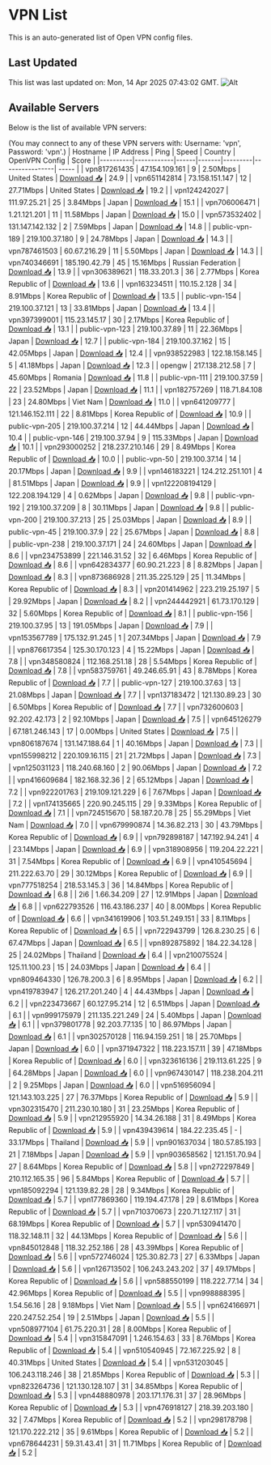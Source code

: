 # VPN List

This is an auto-generated list of Open VPN config files.

## Last Updated

This list was last updated on: Mon, 14 Apr 2025 07:43:02 GMT.
![Alt](https://repobeats.axiom.co/api/embed/186b98318ef1479477931607c1ad7d823f12451f.svg "Repobeats analytics image")

## Available Servers

Below is the list of available VPN servers:

(You may connect to any of these VPN servers with: Username: 'vpn', Password: 'vpn'.)
| Hostname | IP Address | Ping | Speed | Country | OpenVPN Config | Score |
|----------|------------|------|-------|---------|----------------| ----- |
| vpn817261435 | 47.154.109.161 | 9 | 2.50Mbps | United States | [Download 📥](./configs/server_0_US.ovpn) | 24.9 |
| vpn651142814 | 73.158.151.147 | 12 | 27.71Mbps | United States | [Download 📥](./configs/server_1_US.ovpn) | 19.2 |
| vpn124242027 | 111.97.25.21 | 25 | 3.84Mbps | Japan | [Download 📥](./configs/server_2_JP.ovpn) | 15.1 |
| vpn706006471 | 1.21.121.201 | 11 | 11.58Mbps | Japan | [Download 📥](./configs/server_3_JP.ovpn) | 15.0 |
| vpn573532402 | 131.147.142.132 | 2 | 7.59Mbps | Japan | [Download 📥](./configs/server_4_JP.ovpn) | 14.8 |
| public-vpn-189 | 219.100.37.180 | 9 | 24.78Mbps | Japan | [Download 📥](./configs/server_5_JP.ovpn) | 14.3 |
| vpn787461503 | 60.67.216.29 | 11 | 5.50Mbps | Japan | [Download 📥](./configs/server_6_JP.ovpn) | 14.3 |
| vpn740346691 | 185.190.42.79 | 45 | 15.16Mbps | Russian Federation | [Download 📥](./configs/server_7_RU.ovpn) | 13.9 |
| vpn306389621 | 118.33.201.3 | 36 | 2.77Mbps | Korea Republic of | [Download 📥](./configs/server_8_KR.ovpn) | 13.6 |
| vpn163234511 | 110.15.2.128 | 34 | 8.91Mbps | Korea Republic of | [Download 📥](./configs/server_9_KR.ovpn) | 13.5 |
| public-vpn-154 | 219.100.37.121 | 13 | 33.81Mbps | Japan | [Download 📥](./configs/server_10_JP.ovpn) | 13.4 |
| vpn397399001 | 115.23.145.17 | 30 | 2.17Mbps | Korea Republic of | [Download 📥](./configs/server_11_KR.ovpn) | 13.1 |
| public-vpn-123 | 219.100.37.89 | 11 | 22.36Mbps | Japan | [Download 📥](./configs/server_12_JP.ovpn) | 12.7 |
| public-vpn-184 | 219.100.37.162 | 15 | 42.05Mbps | Japan | [Download 📥](./configs/server_13_JP.ovpn) | 12.4 |
| vpn938522983 | 122.18.158.145 | 5 | 41.18Mbps | Japan | [Download 📥](./configs/server_14_JP.ovpn) | 12.3 |
| opengw | 217.138.212.58 | 7 | 45.60Mbps | Romania | [Download 📥](./configs/server_15_RO.ovpn) | 11.8 |
| public-vpn-111 | 219.100.37.59 | 22 | 23.52Mbps | Japan | [Download 📥](./configs/server_16_JP.ovpn) | 11.1 |
| vpn182757269 | 118.71.84.108 | 23 | 24.80Mbps | Viet Nam | [Download 📥](./configs/server_17_VN.ovpn) | 11.0 |
| vpn641209777 | 121.146.152.111 | 22 | 8.81Mbps | Korea Republic of | [Download 📥](./configs/server_18_KR.ovpn) | 10.9 |
| public-vpn-205 | 219.100.37.214 | 12 | 44.44Mbps | Japan | [Download 📥](./configs/server_19_JP.ovpn) | 10.4 |
| public-vpn-146 | 219.100.37.94 | 9 | 115.33Mbps | Japan | [Download 📥](./configs/server_20_JP.ovpn) | 10.1 |
| vpn293000252 | 218.237.210.146 | 29 | 8.49Mbps | Korea Republic of | [Download 📥](./configs/server_21_KR.ovpn) | 10.0 |
| public-vpn-50 | 219.100.37.14 | 14 | 20.17Mbps | Japan | [Download 📥](./configs/server_22_JP.ovpn) | 9.9 |
| vpn146183221 | 124.212.251.101 | 4 | 81.51Mbps | Japan | [Download 📥](./configs/server_23_JP.ovpn) | 9.9 |
| vpn122208194129 | 122.208.194.129 | 4 | 0.62Mbps | Japan | [Download 📥](./configs/server_24_JP.ovpn) | 9.8 |
| public-vpn-192 | 219.100.37.209 | 8 | 30.11Mbps | Japan | [Download 📥](./configs/server_25_JP.ovpn) | 9.8 |
| public-vpn-200 | 219.100.37.213 | 25 | 25.03Mbps | Japan | [Download 📥](./configs/server_26_JP.ovpn) | 8.9 |
| public-vpn-45 | 219.100.37.9 | 22 | 25.67Mbps | Japan | [Download 📥](./configs/server_27_JP.ovpn) | 8.8 |
| public-vpn-238 | 219.100.37.171 | 24 | 24.60Mbps | Japan | [Download 📥](./configs/server_28_JP.ovpn) | 8.6 |
| vpn234753899 | 221.146.31.52 | 32 | 6.46Mbps | Korea Republic of | [Download 📥](./configs/server_29_KR.ovpn) | 8.6 |
| vpn642834377 | 60.90.21.223 | 8 | 8.82Mbps | Japan | [Download 📥](./configs/server_30_JP.ovpn) | 8.3 |
| vpn873686928 | 211.35.225.129 | 25 | 11.34Mbps | Korea Republic of | [Download 📥](./configs/server_31_KR.ovpn) | 8.3 |
| vpn201414962 | 223.219.25.197 | 5 | 29.92Mbps | Japan | [Download 📥](./configs/server_32_JP.ovpn) | 8.2 |
| vpn244442921 | 61.73.170.129 | 32 | 5.60Mbps | Korea Republic of | [Download 📥](./configs/server_33_KR.ovpn) | 8.1 |
| public-vpn-156 | 219.100.37.95 | 13 | 191.05Mbps | Japan | [Download 📥](./configs/server_34_JP.ovpn) | 7.9 |
| vpn153567789 | 175.132.91.245 | 1 | 207.34Mbps | Japan | [Download 📥](./configs/server_35_JP.ovpn) | 7.9 |
| vpn876617354 | 125.30.170.123 | 4 | 15.22Mbps | Japan | [Download 📥](./configs/server_36_JP.ovpn) | 7.8 |
| vpn348580824 | 112.168.251.18 | 28 | 5.54Mbps | Korea Republic of | [Download 📥](./configs/server_37_KR.ovpn) | 7.8 |
| vpn583759761 | 49.246.65.91 | 43 | 8.78Mbps | Korea Republic of | [Download 📥](./configs/server_38_KR.ovpn) | 7.7 |
| public-vpn-127 | 219.100.37.63 | 13 | 21.08Mbps | Japan | [Download 📥](./configs/server_39_JP.ovpn) | 7.7 |
| vpn137183472 | 121.130.89.23 | 30 | 6.50Mbps | Korea Republic of | [Download 📥](./configs/server_40_KR.ovpn) | 7.7 |
| vpn732600603 | 92.202.42.173 | 2 | 92.10Mbps | Japan | [Download 📥](./configs/server_41_JP.ovpn) | 7.5 |
| vpn645126279 | 67.181.246.143 | 17 | 0.00Mbps | United States | [Download 📥](./configs/server_42_US.ovpn) | 7.5 |
| vpn806187674 | 131.147.188.64 | 1 | 40.16Mbps | Japan | [Download 📥](./configs/server_43_JP.ovpn) | 7.3 |
| vpn155998212 | 220.109.16.115 | 21 | 21.72Mbps | Japan | [Download 📥](./configs/server_44_JP.ovpn) | 7.3 |
| vpn125031123 | 118.240.68.160 | 2 | 90.06Mbps | Japan | [Download 📥](./configs/server_45_JP.ovpn) | 7.2 |
| vpn416609684 | 182.168.32.36 | 2 | 65.12Mbps | Japan | [Download 📥](./configs/server_46_JP.ovpn) | 7.2 |
| vpn922201763 | 219.109.121.229 | 6 | 7.67Mbps | Japan | [Download 📥](./configs/server_47_JP.ovpn) | 7.2 |
| vpn174135665 | 220.90.245.115 | 29 | 9.33Mbps | Korea Republic of | [Download 📥](./configs/server_48_KR.ovpn) | 7.1 |
| vpn724515670 | 58.187.20.78 | 25 | 55.29Mbps | Viet Nam | [Download 📥](./configs/server_49_VN.ovpn) | 7.0 |
| vpn679990874 | 14.36.82.213 | 30 | 43.79Mbps | Korea Republic of | [Download 📥](./configs/server_50_KR.ovpn) | 6.9 |
| vpn792898187 | 147.192.94.241 | 4 | 23.14Mbps | Japan | [Download 📥](./configs/server_51_JP.ovpn) | 6.9 |
| vpn318908956 | 119.204.22.221 | 31 | 7.54Mbps | Korea Republic of | [Download 📥](./configs/server_52_KR.ovpn) | 6.9 |
| vpn410545694 | 211.222.63.70 | 29 | 30.12Mbps | Korea Republic of | [Download 📥](./configs/server_53_KR.ovpn) | 6.9 |
| vpn777518254 | 218.53.145.3 | 36 | 14.84Mbps | Korea Republic of | [Download 📥](./configs/server_54_KR.ovpn) | 6.8 |
| 2i6 | 1.66.34.209 | 27 | 12.91Mbps | Japan | [Download 📥](./configs/server_55_JP.ovpn) | 6.8 |
| vpn622793526 | 116.43.186.237 | 40 | 8.00Mbps | Korea Republic of | [Download 📥](./configs/server_56_KR.ovpn) | 6.6 |
| vpn341619906 | 103.51.249.151 | 33 | 8.11Mbps | Korea Republic of | [Download 📥](./configs/server_57_KR.ovpn) | 6.5 |
| vpn722943799 | 126.8.230.25 | 6 | 67.47Mbps | Japan | [Download 📥](./configs/server_58_JP.ovpn) | 6.5 |
| vpn892875892 | 184.22.34.128 | 25 | 24.02Mbps | Thailand | [Download 📥](./configs/server_59_TH.ovpn) | 6.4 |
| vpn210075524 | 125.11.100.23 | 15 | 24.03Mbps | Japan | [Download 📥](./configs/server_60_JP.ovpn) | 6.4 |
| vpn809464330 | 126.78.200.3 | 6 | 8.95Mbps | Japan | [Download 📥](./configs/server_61_JP.ovpn) | 6.2 |
| vpn419783947 | 126.217.201.240 | 4 | 44.43Mbps | Japan | [Download 📥](./configs/server_62_JP.ovpn) | 6.2 |
| vpn223473667 | 60.127.95.214 | 12 | 6.51Mbps | Japan | [Download 📥](./configs/server_63_JP.ovpn) | 6.1 |
| vpn999175979 | 211.135.221.249 | 24 | 5.40Mbps | Japan | [Download 📥](./configs/server_64_JP.ovpn) | 6.1 |
| vpn379801778 | 92.203.77.135 | 10 | 86.97Mbps | Japan | [Download 📥](./configs/server_65_JP.ovpn) | 6.1 |
| vpn302570128 | 116.94.159.251 | 18 | 25.70Mbps | Japan | [Download 📥](./configs/server_66_JP.ovpn) | 6.0 |
| vpn371947322 | 118.223.157.11 | 39 | 47.18Mbps | Korea Republic of | [Download 📥](./configs/server_67_KR.ovpn) | 6.0 |
| vpn323616136 | 219.113.61.225 | 9 | 64.28Mbps | Japan | [Download 📥](./configs/server_68_JP.ovpn) | 6.0 |
| vpn967430147 | 118.238.204.211 | 2 | 9.25Mbps | Japan | [Download 📥](./configs/server_69_JP.ovpn) | 6.0 |
| vpn516956094 | 121.143.103.225 | 27 | 76.37Mbps | Korea Republic of | [Download 📥](./configs/server_70_KR.ovpn) | 5.9 |
| vpn302315470 | 211.230.10.180 | 31 | 23.25Mbps | Korea Republic of | [Download 📥](./configs/server_71_KR.ovpn) | 5.9 |
| vpn212955920 | 14.34.26.188 | 31 | 8.49Mbps | Korea Republic of | [Download 📥](./configs/server_72_KR.ovpn) | 5.9 |
| vpn439439614 | 184.22.235.45 | - | 33.17Mbps | Thailand | [Download 📥](./configs/server_73_TH.ovpn) | 5.9 |
| vpn901637034 | 180.57.85.193 | 21 | 7.18Mbps | Japan | [Download 📥](./configs/server_74_JP.ovpn) | 5.9 |
| vpn903658562 | 121.151.70.94 | 27 | 8.64Mbps | Korea Republic of | [Download 📥](./configs/server_75_KR.ovpn) | 5.8 |
| vpn272297849 | 210.112.165.35 | 96 | 5.84Mbps | Korea Republic of | [Download 📥](./configs/server_76_KR.ovpn) | 5.7 |
| vpn185092294 | 121.139.82.28 | 28 | 9.34Mbps | Korea Republic of | [Download 📥](./configs/server_77_KR.ovpn) | 5.7 |
| vpn177869360 | 119.194.47.178 | 29 | 8.61Mbps | Korea Republic of | [Download 📥](./configs/server_78_KR.ovpn) | 5.7 |
| vpn710370673 | 220.71.127.117 | 31 | 68.19Mbps | Korea Republic of | [Download 📥](./configs/server_79_KR.ovpn) | 5.7 |
| vpn530941470 | 118.32.148.11 | 32 | 44.13Mbps | Korea Republic of | [Download 📥](./configs/server_80_KR.ovpn) | 5.6 |
| vpn845012848 | 118.32.252.186 | 28 | 43.39Mbps | Korea Republic of | [Download 📥](./configs/server_81_KR.ovpn) | 5.6 |
| vpn572746024 | 125.30.82.73 | 27 | 6.33Mbps | Japan | [Download 📥](./configs/server_82_JP.ovpn) | 5.6 |
| vpn126713502 | 106.243.243.202 | 37 | 49.17Mbps | Korea Republic of | [Download 📥](./configs/server_83_KR.ovpn) | 5.6 |
| vpn588550199 | 118.222.77.14 | 34 | 42.96Mbps | Korea Republic of | [Download 📥](./configs/server_84_KR.ovpn) | 5.5 |
| vpn998888395 | 1.54.56.16 | 28 | 9.18Mbps | Viet Nam | [Download 📥](./configs/server_85_VN.ovpn) | 5.5 |
| vpn624166971 | 220.247.52.254 | 19 | 2.51Mbps | Japan | [Download 📥](./configs/server_86_JP.ovpn) | 5.5 |
| vpn508977104 | 61.75.220.31 | 28 | 8.00Mbps | Korea Republic of | [Download 📥](./configs/server_87_KR.ovpn) | 5.4 |
| vpn315847091 | 1.246.154.63 | 33 | 8.76Mbps | Korea Republic of | [Download 📥](./configs/server_88_KR.ovpn) | 5.4 |
| vpn510540945 | 72.167.225.92 | 8 | 40.31Mbps | United States | [Download 📥](./configs/server_89_US.ovpn) | 5.4 |
| vpn531203045 | 106.243.118.246 | 38 | 21.85Mbps | Korea Republic of | [Download 📥](./configs/server_90_KR.ovpn) | 5.3 |
| vpn823264736 | 121.130.128.107 | 31 | 34.85Mbps | Korea Republic of | [Download 📥](./configs/server_91_KR.ovpn) | 5.3 |
| vpn448880978 | 203.171.176.31 | 37 | 28.96Mbps | Korea Republic of | [Download 📥](./configs/server_92_KR.ovpn) | 5.3 |
| vpn476918127 | 218.39.203.180 | 32 | 7.47Mbps | Korea Republic of | [Download 📥](./configs/server_93_KR.ovpn) | 5.2 |
| vpn298178798 | 121.170.222.212 | 35 | 9.61Mbps | Korea Republic of | [Download 📥](./configs/server_94_KR.ovpn) | 5.2 |
| vpn678644231 | 59.31.43.41 | 31 | 11.71Mbps | Korea Republic of | [Download 📥](./configs/server_95_KR.ovpn) | 5.2 |
